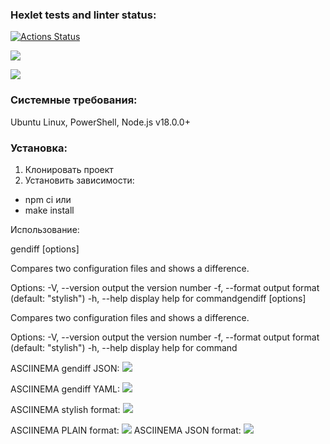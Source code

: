 ### Hexlet tests and linter status:
[![Actions Status](https://github.com/sweetsk8er/frontend-project-46/workflows/hexlet-check/badge.svg)](https://github.com/sweetsk8er/frontend-project-46/actions)

<a href="https://codeclimate.com/github/sweetsk8er/frontend-project-46/maintainability"><img src="https://api.codeclimate.com/v1/badges/2d8d43504caafb7a8ad1/maintainability" /></a>

<a href="https://codeclimate.com/github/sweetsk8er/frontend-project-46/test_coverage"><img src="https://api.codeclimate.com/v1/badges/2d8d43504caafb7a8ad1/test_coverage" /></a>

### Системные требования:

Ubuntu Linux, PowerShell, Node.js v18.0.0+

### Установка:
  1. Клонировать проект
  2. Установить зависимости: 
   - npm ci
   или
   - make install

Использование: 

gendiff [options] <filepath1> <filepath2>

Compares two configuration files and shows a difference.

Options:
  -V, --version        output the version number
  -f, --format <type>  output format (default: "stylish")
  -h, --help           display help for commandgendiff [options] <filepath1> <filepath2>

Compares two configuration files and shows a difference.

Options:
  -V, --version        output the version number
  -f, --format <type>  output format (default: "stylish")
  -h, --help           display help for command

ASCIINEMA gendiff JSON:
<a href="https://asciinema.org/a/wvXmCVgfD7mJNZvByz2CXHM9q" target="_blank"><img src="https://asciinema.org/a/wvXmCVgfD7mJNZvByz2CXHM9q.svg" /></a>

ASCIINEMA gendiff YAML:
<a href="https://asciinema.org/a/zMBKpKHyZVuLQ522sUADqwFxp" target="_blank"><img src="https://asciinema.org/a/zMBKpKHyZVuLQ522sUADqwFxp.svg" /></a>

ASCIINEMA stylish format:
<a href="https://asciinema.org/a/6aNnVbgxXlak9LWV7Fg2LlPmp" target="_blank"><img src="https://asciinema.org/a/6aNnVbgxXlak9LWV7Fg2LlPmp.svg" /></a>

ASCIINEMA PLAIN format:
<a href="https://asciinema.org/a/aGZFJ0nAfdZ1alsM6RSWWpL2G" target="_blank"><img src="https://asciinema.org/a/aGZFJ0nAfdZ1alsM6RSWWpL2G.svg" /></a>
ASCIINEMA JSON format:
<a href="https://asciinema.org/a/gYBRkknibnAiXdN8hXidC6C9g" target="_blank"><img src="https://asciinema.org/a/gYBRkknibnAiXdN8hXidC6C9g.svg" /></a>
